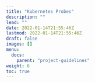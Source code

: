 ```yaml
---
title: "Kubernetes Probes"
description: ""
lead: ""
date: 2022-01-14T21:55:46Z
lastmod: 2022-01-14T21:55:46Z
draft: false
images: []
menu: 
  docs:
    parent: "project-guidelines"
weight: 6
toc: true
---
```

